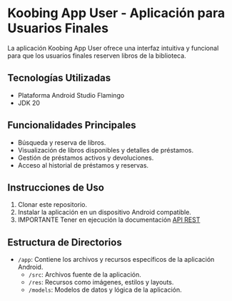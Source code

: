 # Koobing App User - Aplicación para Usuarios Finales

La aplicación Koobing App User ofrece una interfaz intuitiva y funcional para que los usuarios finales reserven libros de la biblioteca.

## Tecnologías Utilizadas
- Plataforma Android Studio Flamingo 
-  JDK 20 

## Funcionalidades Principales
- Búsqueda y reserva de libros.
- Visualización de libros disponibles y detalles de préstamos.
- Gestión de préstamos activos y devoluciones.
- Acceso al historial de préstamos y reservas.

## Instrucciones de Uso
1. Clonar este repositorio.
2. Instalar la aplicación en un dispositivo Android compatible.
3. IMPORTANTE Tener en ejecución la documentación [API REST](./ApiRestAndoird)

## Estructura de Directorios
- `/app`: Contiene los archivos y recursos específicos de la aplicación Android.
    - `/src`: Archivos fuente de la aplicación.
    - `/res`: Recursos como imágenes, estilos y layouts.
    - `/models`: Modelos de datos y lógica de la aplicación.

